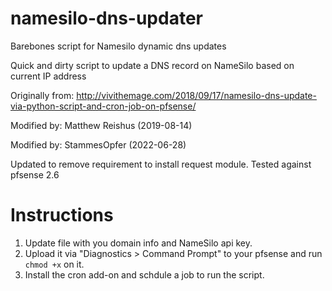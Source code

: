 # namesilo-dns-updater

Barebones script for Namesilo dynamic dns updates

Quick and dirty script to update a DNS record on NameSilo based on current IP address

Originally from: http://vivithemage.com/2018/09/17/namesilo-dns-update-via-python-script-and-cron-job-on-pfsense/

Modified by: Matthew Reishus (2019-08-14)

Modified by: StammesOpfer (2022-06-28)

Updated to remove requirement to install request module.
Tested against pfsense 2.6

# Instructions
1. Update file with you domain info and NameSilo api key.
2. Upload it via "Diagnostics > Command Prompt" to your pfsense and run `chmod +x` on it.
3. Install the cron add-on and schdule a job to run the script.
